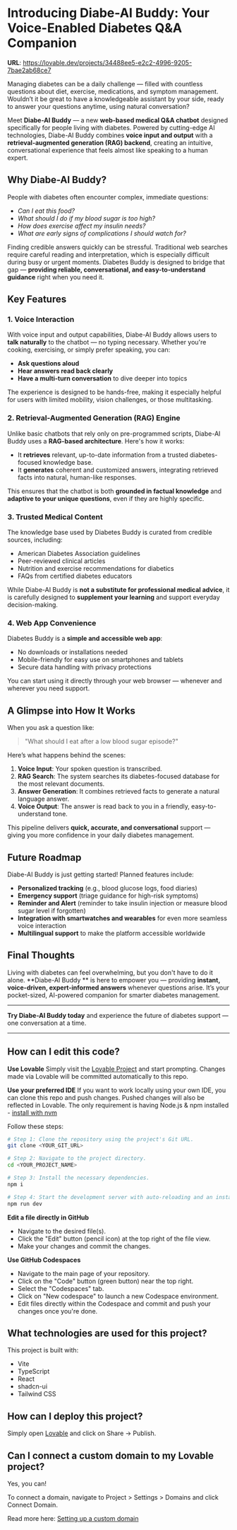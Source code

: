 # Introducing Diabe-AI Buddy: Your Voice-Enabled Diabetes Q&A Companion
**URL**: https://lovable.dev/projects/34488ee5-e2c2-4996-9205-7bae2ab68ce7

Managing diabetes can be a daily challenge — filled with countless questions about diet, exercise, medications, and symptom management. Wouldn’t it be great to have a knowledgeable assistant by your side, ready to answer your questions anytime, using natural conversation?

Meet **Diabe-AI Buddy** — a new **web-based medical Q&A chatbot** designed specifically for people living with diabetes. Powered by cutting-edge AI technologies, Diabe-AI Buddy combines **voice input and output** with a **retrieval-augmented generation (RAG) backend**, creating an intuitive, conversational experience that feels almost like speaking to a human expert.

## Why Diabe-AI Buddy?

People with diabetes often encounter complex, immediate questions:  
- *Can I eat this food?*  
- *What should I do if my blood sugar is too high?*  
- *How does exercise affect my insulin needs?*  
- *What are early signs of complications I should watch for?*

Finding credible answers quickly can be stressful. Traditional web searches require careful reading and interpretation, which is especially difficult during busy or urgent moments. Diabetes Buddy is designed to bridge that gap — **providing reliable, conversational, and easy-to-understand guidance** right when you need it.

## Key Features

### 1. Voice Interaction
With voice input and output capabilities, Diabe-AI Buddy allows users to **talk naturally** to the chatbot — no typing necessary. Whether you're cooking, exercising, or simply prefer speaking, you can:
- **Ask questions aloud**
- **Hear answers read back clearly**
- **Have a multi-turn conversation** to dive deeper into topics

The experience is designed to be hands-free, making it especially helpful for users with limited mobility, vision challenges, or those multitasking.

### 2. Retrieval-Augmented Generation (RAG) Engine
Unlike basic chatbots that rely only on pre-programmed scripts, Diabe-AI Buddy uses a **RAG-based architecture**. Here's how it works:
- It **retrieves** relevant, up-to-date information from a trusted diabetes-focused knowledge base.
- It **generates** coherent and customized answers, integrating retrieved facts into natural, human-like responses.

This ensures that the chatbot is both **grounded in factual knowledge** and **adaptive to your unique questions**, even if they are highly specific.

### 3. Trusted Medical Content
The knowledge base used by Diabetes Buddy is curated from credible sources, including:
- American Diabetes Association guidelines
- Peer-reviewed clinical articles
- Nutrition and exercise recommendations for diabetics
- FAQs from certified diabetes educators

While Diabe-AI Buddy is **not a substitute for professional medical advice**, it is carefully designed to **supplement your learning** and support everyday decision-making.

### 4. Web App Convenience
Diabetes Buddy is a **simple and accessible web app**:
- No downloads or installations needed
- Mobile-friendly for easy use on smartphones and tablets
- Secure data handling with privacy protections

You can start using it directly through your web browser — whenever and wherever you need support.

## A Glimpse into How It Works

When you ask a question like:

> "What should I eat after a low blood sugar episode?"

Here’s what happens behind the scenes:
1. **Voice Input**: Your spoken question is transcribed.
2. **RAG Search**: The system searches its diabetes-focused database for the most relevant documents.
3. **Answer Generation**: It combines retrieved facts to generate a natural language answer.
4. **Voice Output**: The answer is read back to you in a friendly, easy-to-understand tone.

This pipeline delivers **quick, accurate, and conversational** support — giving you more confidence in your daily diabetes management.

## Future Roadmap

Diabe-AI Buddy is just getting started! Planned features include:
- **Personalized tracking** (e.g., blood glucose logs, food diaries)
- **Emergency support** (triage guidance for high-risk symptoms)
- **Reminder and Alert** (reminder to take insulin injection or measure blood sugar level if forgotten)
- **Integration with smartwatches and wearables** for even more seamless voice interaction
- **Multilingual support** to make the platform accessible worldwide

## Final Thoughts

Living with diabetes can feel overwhelming, but you don't have to do it alone. **Diabe-AI Buddy ** is here to empower you — providing **instant, voice-driven, expert-informed answers** whenever questions arise. It’s your pocket-sized, AI-powered companion for smarter diabetes management.

---

**Try Diabe-AI Buddy  today** and experience the future of diabetes support — one conversation at a time.




---
## How can I edit this code?
**Use Lovable**
Simply visit the [Lovable Project](https://lovable.dev/projects/34488ee5-e2c2-4996-9205-7bae2ab68ce7) and start prompting.
Changes made via Lovable will be committed automatically to this repo.

**Use your preferred IDE**
If you want to work locally using your own IDE, you can clone this repo and push changes. Pushed changes will also be reflected in Lovable.
The only requirement is having Node.js & npm installed - [install with nvm](https://github.com/nvm-sh/nvm#installing-and-updating)

Follow these steps:

```sh
# Step 1: Clone the repository using the project's Git URL.
git clone <YOUR_GIT_URL>

# Step 2: Navigate to the project directory.
cd <YOUR_PROJECT_NAME>

# Step 3: Install the necessary dependencies.
npm i

# Step 4: Start the development server with auto-reloading and an instant preview.
npm run dev
```

**Edit a file directly in GitHub**

- Navigate to the desired file(s).
- Click the "Edit" button (pencil icon) at the top right of the file view.
- Make your changes and commit the changes.

**Use GitHub Codespaces**

- Navigate to the main page of your repository.
- Click on the "Code" button (green button) near the top right.
- Select the "Codespaces" tab.
- Click on "New codespace" to launch a new Codespace environment.
- Edit files directly within the Codespace and commit and push your changes once you're done.

## What technologies are used for this project?

This project is built with:

- Vite
- TypeScript
- React
- shadcn-ui
- Tailwind CSS

## How can I deploy this project?

Simply open [Lovable](https://lovable.dev/projects/34488ee5-e2c2-4996-9205-7bae2ab68ce7) and click on Share -> Publish.

## Can I connect a custom domain to my Lovable project?

Yes, you can!

To connect a domain, navigate to Project > Settings > Domains and click Connect Domain.

Read more here: [Setting up a custom domain](https://docs.lovable.dev/tips-tricks/custom-domain#step-by-step-guide)
